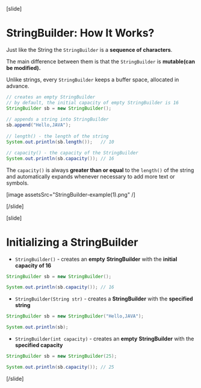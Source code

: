 

[slide]
# StringBuilder: How It Works?
Just like the String the `StringBuilder` is a **sequence of characters**. 

The main difference between them is that the `StringBuilder` is **mutable(can be modified).**

Unlike strings, every `StringBuilder` keeps a buffer space, allocated in advance.
```java
// creates an empty StringBuilder 
// by default, the initial capacity of empty StringBuilder is 16
StringBuilder sb = new StringBuilder();
        
// appends a string into StringBuilder
sb.append("Hello,JAVA");
        
// length() - the length of the string
System.out.println(sb.length());   // 10

// capacity() - the capacity of the StringBuilder
System.out.println(sb.capacity()); // 16   
```
The `capacity()` is always **greater than or equal** to the `length()` of the string and automatically expands whenever necessary to add more text or symbols.

[image assetsSrc="StringBuilder-example(1).png" /]

[/slide]

[slide]
# Initializing a StringBuilder

- `StringBuilder()` - creates an **empty** **StringBuilder** with the **initial capacity of 16**
```java live
StringBuilder sb = new StringBuilder();

System.out.println(sb.capacity()); // 16   
```

- `StringBuilder(String str)` - creates a **StringBuilder** with the **specified string**
```java live
StringBuilder sb = new StringBuilder("Hello,JAVA");

System.out.println(sb);

```

- `StringBuilder(int capacity)` - creates an **empty** **StringBuilder** with the **specified capacity**
```java live
StringBuilder sb = new StringBuilder(25);

System.out.println(sb.capacity()); // 25 
```
[/slide]

















